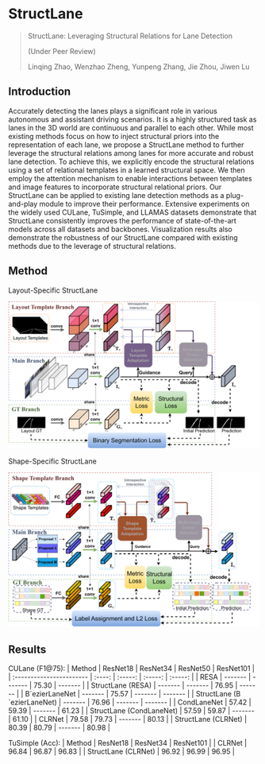 # StructLane
> StructLane: Leveraging Structural Relations for Lane Detection
> 
> (Under Peer Review)
> 
> Linqing Zhao, Wenzhao Zheng, Yunpeng Zhang, Jie Zhou, Jiwen Lu

## Introduction
Accurately detecting the lanes plays a significant role in various autonomous and assistant driving scenarios. It is a highly structured task as lanes in the 3D world are continuous and parallel to each other. While most existing methods focus on how to inject structural priors into the representation of each lane, we propose a StructLane method to further leverage the structural relations among lanes for more accurate and robust lane detection. To achieve this, we explicitly encode the structural relations using a set of relational templates in a learned structural space. We then employ the attention mechanism to enable interactions between templates and image features to incorporate structural relational priors. Our StructLane can be applied to existing lane detection methods as a plug-and-play module to improve their performance. Extensive experiments on the widely used CULane, TuSimple, and LLAMAS datasets demonstrate that StructLane consistently improves the performance of state-of-the-art models across all datasets and backbones. Visualization results also demonstrate the robustness of our StructLane compared with existing methods due to the leverage of structural relations.

## Method
Layout-Specific StructLane
<p align='center'>
<img src="./assets/layout_pipeline.png" width="720px">
</p>

Shape-Specific StructLane
<p align='center'>
<img src="./assets/shape_pipeline.png" width="720px">
</p>

## Results
CULane (F1@75):
| Method                   | ResNet18   | ResNet34    |   ResNet50    | ResNet101    |
| :----------------------- | :----:     | :-----:     |  :-----:      | :-----:      | 
| RESA              | -------    | -------       |   75.30      |  -------      |
| StructLane (RESA) | -------    | -------      |  76.95      |  -------      |
| B´ezierLaneNet              | -------    |  75.57       |   -------      |  -------      |
| StructLane (B´ezierLaneNet) | -------    | 76.96      |  -------      |  -------      |
| CondLaneNet              | 57.42      | 59.39       |  -------      |  61.23       |
| StructLane (CondLaneNet) |  57.59     | 59.87       |  -------      |  61.10       |
| CLRNet                   |  79.58     |  79.73      |  -------      |  80.13       |
| StructLane (CLRNet)      |  80.39     |  80.79      |  -------      |  80.98       |

TuSimple (Acc):
| Method                   | ResNet18   | ResNet34    | ResNet101    |
| CLRNet                   | 96.84     |  96.87     | 96.83      | 
| StructLane (CLRNet) | 96.92     |  96.99     | 96.95      | 
